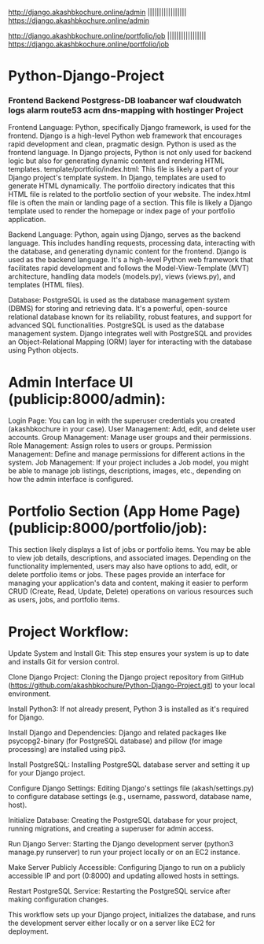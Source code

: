 http://django.akashbkochure.online/admin                 |||||||||||||||||            https://django.akashbkochure.online/admin

http://django.akashbkochure.online/portfolio/job         |||||||||||||||||            https://django.akashbkochure.online/portfolio/job


# Python-Django-Project #

### Frontend Backend Postgress-DB loabancer waf cloudwatch logs alarm route53 acm dns-mapping with hostinger Project ###

Frontend Language: 
Python, specifically Django framework, is used for the frontend. Django is a high-level Python web framework that encourages rapid development and clean, pragmatic design. Python is used as the frontend language. In Django projects, Python is not only used for backend logic but also for generating dynamic content and rendering HTML templates. template/portfolio/index.html: This file is likely a part of your Django project's template system. In Django, templates are used to generate HTML dynamically. The portfolio directory indicates that this HTML file is related to the portfolio section of your website. The index.html file is often the main or landing page of a section. This file is likely a Django template used to render the homepage or index page of your portfolio application.

Backend Language: 
Python, again using Django, serves as the backend language. This includes handling requests, processing data, interacting with the database, and generating dynamic content for the frontend. Django is used as the backend language. It's a high-level Python web framework that facilitates rapid development and follows the Model-View-Template (MVT) architecture, handling data models (models.py), views (views.py), and templates (HTML files).

Database: 
PostgreSQL is used as the database management system (DBMS) for storing and retrieving data. It's a powerful, open-source relational database known for its reliability, robust features, and support for advanced SQL functionalities. PostgreSQL is used as the database management system. Django integrates well with PostgreSQL and provides an Object-Relational Mapping (ORM) layer for interacting with the database using Python objects.


# Admin Interface UI (publicip:8000/admin):

Login Page: You can log in with the superuser credentials you created (akashbkochure in your case).
User Management: Add, edit, and delete user accounts.
Group Management: Manage user groups and their permissions.
Role Management: Assign roles to users or groups.
Permission Management: Define and manage permissions for different actions in the system.
Job Management: If your project includes a Job model, you might be able to manage job listings, descriptions, images, etc., depending on how the admin interface is configured.

# Portfolio Section (App Home Page) (publicip:8000/portfolio/job):

This section likely displays a list of jobs or portfolio items.
You may be able to view job details, descriptions, and associated images.
Depending on the functionality implemented, users may also have options to add, edit, or delete portfolio items or jobs.
These pages provide an interface for managing your application's data and content, making it easier to perform CRUD (Create, Read, Update, Delete) operations on various resources such as users, jobs, and portfolio items.

# Project Workflow:

Update System and Install Git: This step ensures your system is up to date and installs Git for version control.

Clone Django Project: Cloning the Django project repository from GitHub (https://github.com/akashbkochure/Python-Django-Project.git) to your local environment.

Install Python3: If not already present, Python 3 is installed as it's required for Django.

Install Django and Dependencies: Django and related packages like psycopg2-binary (for PostgreSQL database) and pillow (for image processing) are installed using pip3.

Install PostgreSQL: Installing PostgreSQL database server and setting it up for your Django project.

Configure Django Settings: Editing Django's settings file (akash/settings.py) to configure database settings (e.g., username, password, database name, host).

Initialize Database: Creating the PostgreSQL database for your project, running migrations, and creating a superuser for admin access.

Run Django Server: Starting the Django development server (python3 manage.py runserver) to run your project locally or on an EC2 instance.

Make Server Publicly Accessible: Configuring Django to run on a publicly accessible IP and port (0:8000) and updating allowed hosts in settings.

Restart PostgreSQL Service: Restarting the PostgreSQL service after making configuration changes.

This workflow sets up your Django project, initializes the database, and runs the development server either locally or on a server like EC2 for deployment.

